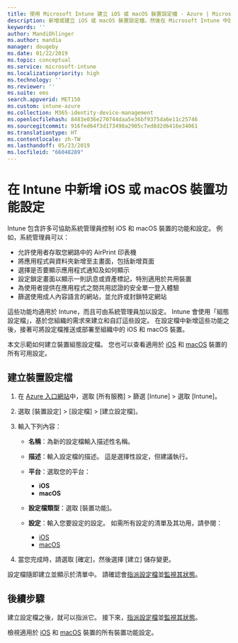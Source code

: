 ```yaml
---
title: 使用 Microsoft Intune 建立 iOS 或 macOS 裝置設定檔 - Azure | Micrososft Docs
description: 新增或建立 iOS 或 macOS 裝置設定檔，然後在 Microsoft Intune 中設定 AirPrint 的設定、主畫面配置、應用程式通知、共用裝置、單一登入，以及網路內容篩選器設定。
keywords: ''
author: MandiOhlinger
ms.author: mandia
manager: dougeby
ms.date: 01/22/2019
ms.topic: conceptual
ms.service: microsoft-intune
ms.localizationpriority: high
ms.technology: ''
ms.reviewer: ''
ms.suite: ems
search.appverid: MET150
ms.custom: intune-azure
ms.collection: M365-identity-device-management
ms.openlocfilehash: 8483e036e270744daa5e36bf9375da6e11c25746
ms.sourcegitcommit: 916fed64f3d173498a2905c7ed8d2d6416e34061
ms.translationtype: HT
ms.contentlocale: zh-TW
ms.lasthandoff: 05/23/2019
ms.locfileid: "66048289"
---
```

# <a name="add-ios-or-macos-device-feature-settings-in-intune"></a>在 Intune 中新增 iOS 或 macOS 裝置功能設定

Intune 包含許多可協助系統管理員控制 iOS 和 macOS 裝置的功能和設定。 例如，系統管理員可以：

- 允許使用者存取您網路中的 AirPrint 印表機
- 將應用程式與資料夾新增至主畫面，包括新增頁面
- 選擇是否要顯示應用程式通知及如何顯示
- 設定鎖定畫面以顯示一則訊息或資產標記，特別適用於共用裝置
- 為使用者提供在應用程式之間共用認證的安全單一登入體驗
- 篩選使用成人內容語言的網站，並允許或封鎖特定網站

這些功能均適用於 Intune，而且可由系統管理員加以設定。 Intune 會使用「組態設定檔」，基於您組織的需求來建立和自訂這些設定。 在設定檔中新增這些功能之後，接著可將設定檔推送或部署至組織中的 iOS 和 macOS 裝置。

本文示範如何建立裝置組態設定檔。 您也可以查看適用於 [iOS](ios-device-features-settings.md) 和 [macOS](macos-device-features-settings.md) 裝置的所有可用設定。

## <a name="create-a-device-profile"></a>建立裝置設定檔

1. 在 [Azure 入口網站](https://portal.azure.com)中，選取 [所有服務] > 篩選 [Intune] > 選取 [Intune]。
2. 選取 [裝置設定] > [設定檔] > [建立設定檔]。
3. 輸入下列內容：

    - **名稱**：為新的設定檔輸入描述性名稱。
    - **描述**：輸入設定檔的描述。 這是選擇性設定，但建議執行。
    - **平台**：選取您的平台：
        - **iOS**
        - **macOS**
    - **設定檔類型**：選取 [裝置功能]。
    - **設定**：輸入您要設定的設定。 如需所有設定的清單及其功用，請參閱：

        - [iOS](ios-device-features-settings.md)
        - [macOS](macos-device-features-settings.md)

4. 當您完成時，請選取 [確定]，然後選擇 [建立] 儲存變更。

設定檔隨即建立並顯示於清單中。 請確認會[指派設定檔](device-profile-assign.md)並[監視其狀態](device-profile-monitor.md)。

## <a name="next-steps"></a>後續步驟

建立設定檔之後，就可以指派它。 接下來，[指派設定檔](device-profile-assign.md)並[監視其狀態](device-profile-monitor.md)。

檢視適用於 [iOS](ios-device-features-settings.md) 和 [macOS](macos-device-features-settings.md) 裝置的所有裝置功能設定。
